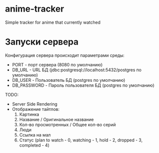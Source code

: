 # anime-tracker
Simple tracker for anime that currently watched

# Запуски сервера
Конфигурация сервера происходит параметрами среды:
- PORT - порт сервера (8080 по умолчанию)
- DB_URL - URL БД (jdbc:postgresql://localhost:5432/postgres по умолчанию)
- DB_USER - Пользователь БД (postgres по умолчанию)
- DB_PASSWORD - Пароль пользователя БД (postgres по умолчанию)

TODO:
- Server Side Rendering
- Отображение тайтлов:
    1) Картинка
    2) Название / Оригинальное название
    3) Кол-во просмотренных / Общее кол-во серий
    4) Люди
    5) Ссылка на мал
    6) Статус (plan to watch - 0, watching - 1, hold - 2, dropped - 3, completed - 4)